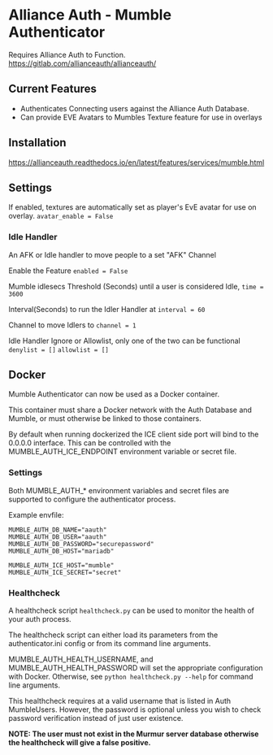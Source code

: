 # Alliance Auth - Mumble Authenticator

Requires Alliance Auth to Function. 
<https://gitlab.com/allianceauth/allianceauth/>

## Current Features

- Authenticates Connecting users against the Alliance Auth Database.
- Can provide EVE Avatars to Mumbles Texture feature for use in overlays

## Installation

<https://allianceauth.readthedocs.io/en/latest/features/services/mumble.html>

## Settings

If enabled, textures are automatically set as player's EvE avatar for use on overlay.
`avatar_enable = False`

### Idle Handler
An AFK or Idle handler to move people to a set "AFK" Channel

Enable the Feature
`enabled = False`

Mumble idlesecs Threshold (Seconds) until a user is considered Idle, 
`time = 3600`

Interval(Seconds) to run the Idler Handler at
`interval = 60`

Channel to move Idlers to
`channel = 1`

Idle Handler Ignore or Allowlist, only one of the two can be functional
`denylist = []`
`allowlist = []`

## Docker

Mumble Authenticator can now be used as a Docker container.

This container must share a Docker network with the Auth Database and Mumble, or must otherwise be linked to those containers.

By default when running dockerized the ICE client side port will bind to the 0.0.0.0 interface. This can be controlled with
the MUMBLE_AUTH_ICE_ENDPOINT environment variable or secret file.

### Settings

Both MUMBLE_AUTH_* environment variables and secret files are supported to configure the authenticator process.

Example envfile:
```
MUMBLE_AUTH_DB_NAME="aauth"
MUMBLE_AUTH_DB_USER="aauth"
MUMBLE_AUTH_DB_PASSWORD="securepassword"
MUMBLE_AUTH_DB_HOST="mariadb"

MUMBLE_AUTH_ICE_HOST="mumble"
MUMBLE_AUTH_ICE_SECRET="secret"
```

### Healthcheck
A healthcheck script `healthcheck.py` can be used to monitor the health of your auth process.

The healthcheck script can either load its parameters from the authenticator.ini config or from its command line arguments.

MUMBLE_AUTH_HEALTH_USERNAME, and MUMBLE_AUTH_HEALTH_PASSWORD will set the appropriate configuration with Docker. Otherwise, see
`python healthcheck.py --help` for command line arguments.

This healthcheck requires at a valid username that is listed in Auth MumbleUsers. However, the password is optional unless
you wish to check password verification instead of just user existence.

**NOTE: The user must not exist in the Murmur server database otherwise the healthcheck will give a false positive.**
